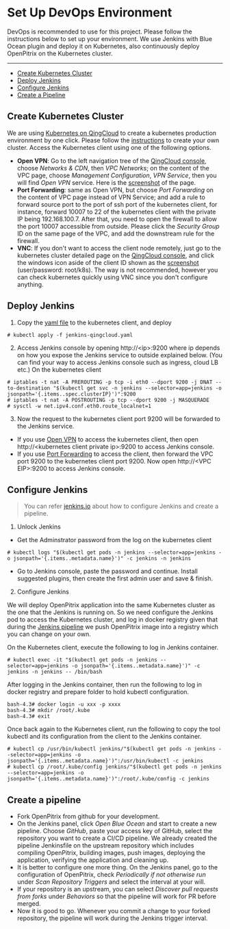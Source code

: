 # Set Up DevOps Environment

DevOps is recommended to use for this project. Please follow the instructions below to set up your environment. We use Jenkins with Blue Ocean plugin and deploy it on Kubernetes, also continuously deploy OpenPitrix on the Kubernetes cluster.  

----

- [Create Kubernetes Cluster](#create-kubernetes-cluster)
- [Deploy Jenkins](#deploy-jenkins)
- [Configure Jenkins](#configure-jenkins)
- [Create a Pipeline](#create-a-pipeline)

## Create Kubernetes Cluster

We are using [Kubernetes on QingCloud](https://appcenter.qingcloud.com/apps/app-u0llx5j8) to create a kubernetes production environment by one click. Please follow the [instructions](https://appcenter-docs.qingcloud.com/user-guide/apps/docs/kubernetes/) to create your own cluster. Access the Kubernetes client using one of the following options.

  - **Open VPN**<a id="openvpn"></a>: Go to the left navigation tree of the [QingCloud console](https://console.qingcloud.com), choose _Networks & CDN_, then _VPC Networks_; on the content of the VPC page, choose _Management Configuration_, _VPN Service_, then you will find _Open VPN_ service. Here is the [screenshot](images/openvpn.png) of the page.
  - **Port Forwarding**<a id="port-forwarding"></a>: same as Open VPN, but choose _Port Forwarding_ on the content of VPC page instead of VPN Service; and add a rule to forward source port to the port of ssh port of the kubernetes client, for instance, forward 10007 to 22 of the kubernetes client with the private IP being 192.168.100.7. After that, you need to open the firewall to allow the port 10007 accessible from outside. Please click the _Security Group_ ID on the same page of the VPC, and add the downstream rule for the firewall.
  - **VNC**: If you don't want to access the client node remotely, just go to the kubernetes cluster detailed page on the [QingCloud console](https://console.qingcloud.com), and click the windows icon aside of the client ID shown as the [screenshot](images/kubernets.png) (user/password: root/k8s). The way is not recommended, however you can check kubernetes quickly using VNC since you don't configure anything. 

## Deploy Jenkins

1. Copy the [yaml file](../deploy/devops/jenkins-k8s.yaml) to the kubernetes client, and deploy

  ```
  # kubectl apply -f jenkins-qingcloud.yaml
  ```

2. Access Jenkins console by opening http://\<ip\>:9200 where ip depends on how you expose the Jenkins service to outside explained below. (You can find your way to access Jenkins console such as ingress, cloud LB etc.) On the kubernetes client

  ```
  # iptables -t nat -A PREROUTING -p tcp -i eth0 --dport 9200 -j DNAT --to-destination "$(kubectl get svc -n jenkins --selector=app=jenkins -o jsonpath='{.items..spec.clusterIP}')":9200
  # iptables -t nat -A POSTROUTING -p tcp --dport 9200 -j MASQUERADE
  # sysctl -w net.ipv4.conf.eth0.route_localnet=1
  ```

3. Now the request to the kubernetes client port 9200 will be forwarded to the Jenkins service. 
   
  - If you use [Open VPN](#openvpn) to access the kubernetes client, then open http://\<kubernetes client private ip\>:9200 to access Jenkins console. 
  - If you use [Port Forwarding](#port-forwarding) to access the client, then forward the VPC port 9200 to the kubernetes client port 9200. Now open http://\<VPC EIP\>:9200 to access Jenkins console.

## Configure Jenkins

  > You can refer [jenkins.io](https://jenkins.io/doc/tutorials/using-jenkins-to-build-a-java-maven-project/) about how to configure Jenkins and create a pipeline.

1. Unlock Jenkins

  - Get the Adminstrator password from the log on the kubernetes client

  ```
  # kubectl logs "$(kubectl get pods -n jenkins --selector=app=jenkins -o jsonpath='{.items..metadata.name}')" -c jenkins -n jenkins
  ```

  - Go to Jenkins console, paste the password and continue. Install suggested plugins, then create the first admin user and save & finish.

2. Configure Jenkins
   
  We will deploy OpenPitrix application into the same Kubernetes cluster as the one that the Jenkins is running on. So we need configure the Jenkins pod to access the Kubernetes cluster, and log in docker registry given that during the [Jenkins pipeline](#create-a-pipeline) we push OpenPitrix image into a registry which you can change on your own. 
  
  On the Kubernetes client, execute the following to log in Jenkins container.
  
  ```
  # kubectl exec -it "$(kubectl get pods -n jenkins --selector=app=jenkins -o jsonpath='{.items..metadata.name}')" -c jenkins -n jenkins -- /bin/bash
  ```
  
  After logging in the Jenkins container, then run the following to log in docker registry and prepare folder to hold kubectl configuration.

  ```
  bash-4.3# docker login -u xxx -p xxxx
  bash-4.3# mkdir /root/.kube
  bash-4.3# exit
  ```
  
  Once back again to the Kubernetes client, run the following to copy the tool kubectl and its configuration from the client to the Jenkins container.

  ```
  # kubectl cp /usr/bin/kubectl jenkins/"$(kubectl get pods -n jenkins --selector=app=jenkins -o jsonpath='{.items..metadata.name}')":/usr/bin/kubectl -c jenkins
  # kubectl cp /root/.kube/config jenkins/"$(kubectl get pods -n jenkins --selector=app=jenkins -o jsonpath='{.items..metadata.name}')":/root/.kube/config -c jenkins
  ```  

## Create a pipeline

  - Fork OpenPitrix from github for your development. 
  - On the Jenkins panel, click _Open Blue Ocean_ and start to create a new pipeline. Choose _GitHub_, paste your access key of GitHub, select the repository you want to create a CI/CD pipeline. We already created the pipeline Jenkinsfile on the upstream repository which includes compiling OpenPitrix, building images, push images, deploying the application, verifying the application and cleaning up.
  - It is better to configure one more thing. On the Jenkins panel, go to the configuration of OpenPitrix, check _Periodically if not otherwise run_ under _Scan Repository Triggers_ and select the interval at your will. 
  - If your repository is an upstream, you can select _Discover pull requests from forks_ under _Behaviors_ so that the pipeline will work for PR before merged.
  - Now it is good to go. Whenever you commit a change to your forked repository, the pipeline will work during the Jenkins trigger interval. 
